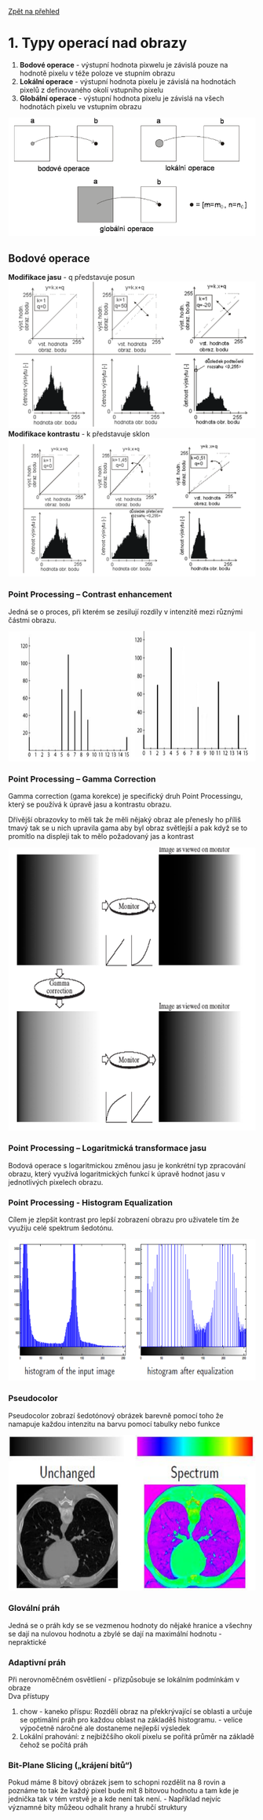 [Zpět na přehled](../README.md)

# 1. Typy operací nad obrazy

1. **Bodové operace** - výstupní hodnota pixwelu je závislá pouze na hodnotě pixelu v téže poloze ve stupním obrazu
2. **Lokální operace** - výstupní hodnota pixelu je závislá na hodnotách pixelů z definovaného okolí vstupního pixelu
3. **Globální operace** - výstupní hodnota pixelu je závislá na všech hodnotách pixelu ve vstupním obrazu

![snimaci rezim](../imgs/operace_s_obrazem.PNG)

## Bodové operace 
**Modifikace jasu** - q představuje posun
![modifikace jasu](../imgs/modifikace_jasu.png)
**Modifikace kontrastu** - k představuje sklon
![modifikace kontrastu](../imgs/modifikace_kontrastu.PNG)

### Point Processing – Contrast enhancement
Jedná se o proces, při kterém se zesilují rozdíly v intenzitě mezi různými částmi obrazu.

![contrast enhancement](../imgs/contrast_enhancement.PNG)

### Point Processing – Gamma Correction
Gamma correction (gama korekce) je specifický druh Point Processingu, který se používá k úpravě jasu a kontrastu obrazu.

Dřívější obrazovky to měli tak že měli nějaký obraz ale přenesly ho příliš tmavý tak se u nich upravila gama aby byl obraz světlejší a pak když se to promítlo na displeji tak to mělo požadovaný jas a kontrast

![gamacorection](../imgs/gama_corection.PNG)

### Point Processing – Logaritmická transformace jasu
Bodová operace s logaritmickou změnou jasu je konkrétní typ zpracování obrazu, který využívá logaritmických funkcí k úpravě hodnot jasu v jednotlivých pixelech obrazu. 

### Point Processing - Histogram Equalization
Cílem je zlepšit kontrast pro lepší zobrazení obrazu pro uživatele tím že využiju celé spektrum šedotónu.  

![Historgram equalization](../imgs/histogram_equalization.PNG)

### Pseudocolor
Pseudocolor zobrazí šedotónový obrázek barevně pomocí toho že namapuje každou intenzitu na barvu pomocí tabulky nebo funkce

![pseudocolor](../imgs/pseudocolor.PNG)

### Glovální práh
Jedná se o práh kdy se se vezmenou hodnoty do nějaké hranice a všechny se dají na nulovou hodnotu a zbylé se dají na maximální hodnotu - nepraktické

### Adaptivní práh
Při nerovnoměčném osvětliení - přizpůsobuje se lokálním podmínkám v obraze  
Dva přístupy
1. chow - kaneko příspu: Rozdělí obraz na překkrývající se oblasti a určuje se optimální práh pro každou oblast na základěš histogramu. - velice výpočetně náročné ale dostaneme nejlepší výsledek
2. Lokální prahování: z nejbižčšího okolí pixelu se pořítá průměr na základě čehož se počítá práh

### Bit-Plane Slicing („krájení bitů“)
Pokud máme 8 bitový obrázek jsem to schopni rozdělit na 8 rovin a poznáme to tak že každý pixel bude mít 8 bitovou hodnotu a tam kde je jednička tak v tém vrstvě je a kde není tak není. - Například nejvíc významné bity můžeou odhalit hrany a hrubčí struktury
